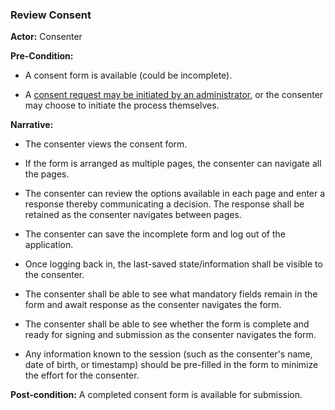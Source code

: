 ### Review Consent

**Actor:** Consenter 

**Pre-Condition:**
- A consent form is available  (could be incomplete).
  
- A [consent request may be initiated by an administrator](request.html), or the consenter may choose to initiate the process themselves.

**Narrative:**

- The consenter views the consent form. 

- If the form is arranged as multiple pages, the consenter can navigate all the pages.

- The consenter can review the options available in each page and enter a response thereby communicating a decision. The response shall be retained as the consenter navigates between pages. 

- The consenter can save the incomplete form and log out of the application.

- Once logging back in, the last-saved state/information shall be visible to the consenter.

- The consenter shall be able to see what mandatory fields remain in the form and await response as the consenter navigates the form.

- The consenter shall be able to see whether the form is complete and ready for signing and submission as the consenter navigates the form.

- Any information known to the session (such as the consenter's name, date of birth, or timestamp) should be pre-filled in the form to minimize the effort for the consenter.

**Post-condition:**
A completed consent form is available for submission.


